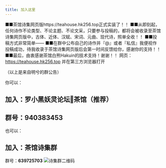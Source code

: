 ```yaml
---
title: 加入这里
---
```

■■茶馆诗集网页版https://teahouse.hk256.top正式实装了！！
■■从即刻起，任何诗作不论类型、不论主题、不论文采，只要参与投稿的，都将会被收录至茶馆诗集网页版中，古体、近体、汉赋、宋词、元曲、现代诗，照单全收！！
■■投稿方式非常简单——
■■在群中公布自己的诗作并『@』或者『私信』我便视作投稿成功，待我收录于茶馆诗集网页版后会第一时间反馈给你，感谢你的支持！！
■■最后，由衷感谢茶馆白熊Hakuin的技术支持！谢谢！！
网页：https://teahouse.hk256.top
并在第三方浏览器打开

（以上是来自明兮的群公告）

你可以：
## 加入：罗小黑妖灵论坛‖茶馆（推荐）
群号：**940383453**
---
也可以：
## 加入：茶馆诗集群
群号：**639725703**
![诗集群二维码](/about/join/诗集群二维码.jpg)
